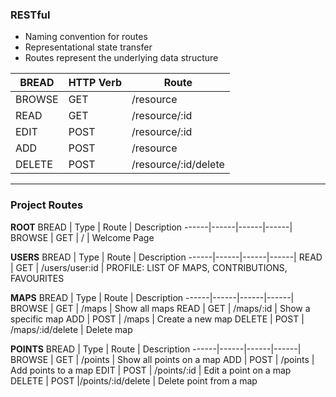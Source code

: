 ### RESTful
* Naming convention for routes
* Representational state transfer
* Routes represent the underlying data structure

BREAD | HTTP Verb| Route
---- | ---- | ---- 
BROWSE | GET | /resource
READ | GET | /resource/:id
EDIT | POST | /resource/:id
ADD | POST | /resource
DELETE | POST | /resource/:id/delete


------------------------------------
### Project Routes

**ROOT**
BREAD | Type | Route | Description
------|------|------|------|
BROWSE | GET | /  | Welcome Page

**USERS**
BREAD | Type | Route | Description
------|------|------|------|
READ | GET | /users/user:id  | PROFILE: LIST OF MAPS, CONTRIBUTIONS, FAVOURITES

**MAPS**
BREAD | Type | Route | Description
------|------|------|------|
BROWSE | GET | /maps  | Show all maps
READ | GET | /maps/:id  | Show a specific map
ADD | POST | /maps  | Create a new map
DELETE | POST | /maps/:id/delete   | Delete map

**POINTS**
BREAD | Type | Route | Description
------|------|------|------|
BROWSE | GET |  /points  | Show all points on a map
ADD | POST |  /points  | Add points to a map
EDIT | POST | /points/:id | Edit a point on a map
DELETE | POST |/points/:id/delete   | Delete point from a map
